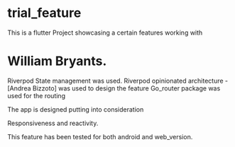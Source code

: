 # trial_feature

This is a flutter Project showcasing a certain features working with 

# William Bryants.

Riverpod State management was used.
Riverpod opinionated architecture -[Andrea Bizzoto] was used to design the feature
Go_router package was used for the routing

The app is designed putting into consideration

Responsiveness and reactivity.

This feature has been tested for both android and web_version.
